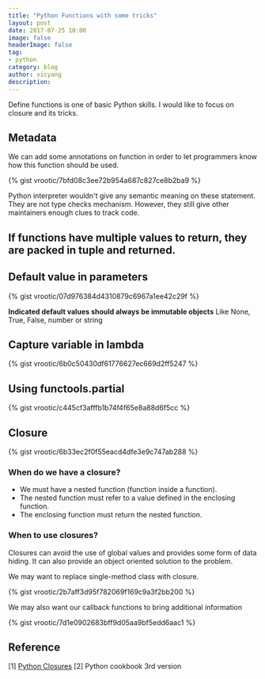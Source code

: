 ```yaml
---
title: "Python Functions with some tricks"
layout: post
date: 2017-07-25 10:00
image: false
headerImage: false
tag:
- python
category: blog
author: vicyang
description: 
---
```


Define functions is one of basic Python skills. I would like to focus on closure and its tricks.


## Metadata

We can add some annotations on function in order to let programmers know how this function should be used.
	
{% gist vrootic/7bfd08c3ee72b954a687c827ce8b2ba9 %}

Python interpreter wouldn't give any semantic meaning on these statement. They are not type checks mechanism. However, they still give other maintainers enough clues to track code.

## If functions have multiple values to return, they are packed in tuple and returned.

## Default value in parameters

{% gist vrootic/07d976384d4310879c6967a1ee42c29f %}

**Indicated default values should always be immutable objects**
Like None, True, False, number or string

## Capture variable in lambda

{% gist vrootic/6b0c50430df61776627ec669d2ff5247 %}


## Using functools.partial

{% gist vrootic/c445cf3afffb1b74f4f65e8a88d6f5cc %}

## Closure

{% gist vrootic/6b33ec2f0f55eacd4dfe3e9c747ab288 %}

### When do we have a closure?

- We must have a nested function (function inside a function).
- The nested function must refer to a value defined in the enclosing function.
- The enclosing function must return the nested function.

### When to use closures?

Closures can avoid the use of global values and provides some form of data hiding. It can also provide an object oriented solution to the problem.

We may want to replace single-method class with closure.

{% gist vrootic/2b7aff3d95f782069f169c9a3f2bb200 %}

We may also want our callback functions to bring additional information

{% gist vrootic/7d1e0902683bff9d05aa9bf5edd6aac1 %}





## Reference

[1] [Python Closures](https://www.programiz.com/python-programming/closure)
[2] Python cookbook 3rd version